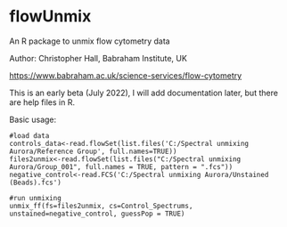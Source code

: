 # flowUnmix
An R package to unmix flow cytometry data

Author: Christopher Hall, Babraham Institute, UK

https://www.babraham.ac.uk/science-services/flow-cytometry

This is an early beta (July 2022), I will add documentation later, but there are help files in R.


Basic usage:

```
#load data
controls_data<-read.flowSet(list.files('C:/Spectral unmixing Aurora/Reference Group', full.names=TRUE))
files2unmix<-read.flowSet(list.files("C:/Spectral unmixing Aurora/Group_001", full.names = TRUE, pattern = ".fcs"))
negative_control<-read.FCS('C:/Spectral unmixing Aurora/Unstained (Beads).fcs')

#run unmixing
unmix_ff(fs=files2unmix, cs=Control_Spectrums, unstained=negative_control, guessPop = TRUE)
```
